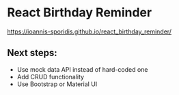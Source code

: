 # React Birthday Reminder

https://ioannis-sporidis.github.io/react_birthday_reminder/

## Next steps:
- Use mock data API instead of hard-coded one
- Add CRUD functionality
- Use Bootstrap or Material UI
